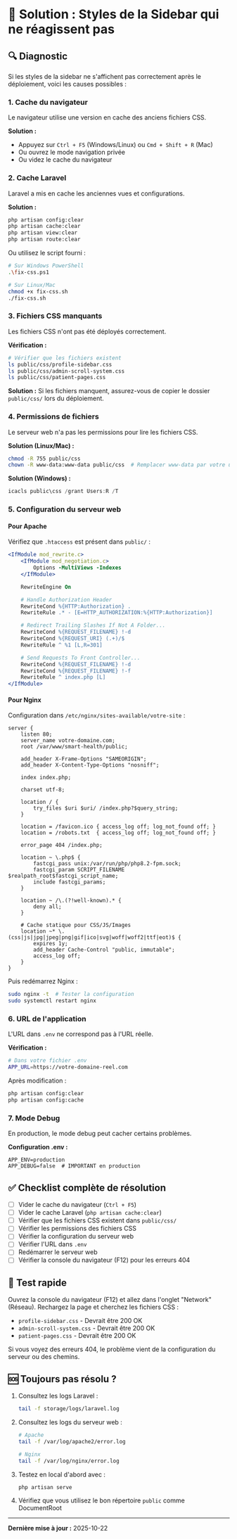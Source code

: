 # 🎨 Solution : Styles de la Sidebar qui ne réagissent pas

## 🔍 Diagnostic

Si les styles de la sidebar ne s'affichent pas correctement après le déploiement, voici les causes possibles :

### 1. **Cache du navigateur**
Le navigateur utilise une version en cache des anciens fichiers CSS.

**Solution :**
- Appuyez sur `Ctrl + F5` (Windows/Linux) ou `Cmd + Shift + R` (Mac)
- Ou ouvrez le mode navigation privée
- Ou videz le cache du navigateur

### 2. **Cache Laravel**
Laravel a mis en cache les anciennes vues et configurations.

**Solution :**
```bash
php artisan config:clear
php artisan cache:clear
php artisan view:clear
php artisan route:clear
```

Ou utilisez le script fourni :
```bash
# Sur Windows PowerShell
.\fix-css.ps1

# Sur Linux/Mac
chmod +x fix-css.sh
./fix-css.sh
```

### 3. **Fichiers CSS manquants**
Les fichiers CSS n'ont pas été déployés correctement.

**Vérification :**
```bash
# Vérifier que les fichiers existent
ls public/css/profile-sidebar.css
ls public/css/admin-scroll-system.css
ls public/css/patient-pages.css
```

**Solution :**
Si les fichiers manquent, assurez-vous de copier le dossier `public/css/` lors du déploiement.

### 4. **Permissions de fichiers**
Le serveur web n'a pas les permissions pour lire les fichiers CSS.

**Solution (Linux/Mac) :**
```bash
chmod -R 755 public/css
chown -R www-data:www-data public/css  # Remplacer www-data par votre utilisateur web
```

**Solution (Windows) :**
```powershell
icacls public\css /grant Users:R /T
```

### 5. **Configuration du serveur web**

#### Pour Apache
Vérifiez que `.htaccess` est présent dans `public/` :
```apache
<IfModule mod_rewrite.c>
    <IfModule mod_negotiation.c>
        Options -MultiViews -Indexes
    </IfModule>

    RewriteEngine On

    # Handle Authorization Header
    RewriteCond %{HTTP:Authorization} .
    RewriteRule .* - [E=HTTP_AUTHORIZATION:%{HTTP:Authorization}]

    # Redirect Trailing Slashes If Not A Folder...
    RewriteCond %{REQUEST_FILENAME} !-d
    RewriteCond %{REQUEST_URI} (.+)/$
    RewriteRule ^ %1 [L,R=301]

    # Send Requests To Front Controller...
    RewriteCond %{REQUEST_FILENAME} !-d
    RewriteCond %{REQUEST_FILENAME} !-f
    RewriteRule ^ index.php [L]
</IfModule>
```

#### Pour Nginx
Configuration dans `/etc/nginx/sites-available/votre-site` :
```nginx
server {
    listen 80;
    server_name votre-domaine.com;
    root /var/www/smart-health/public;

    add_header X-Frame-Options "SAMEORIGIN";
    add_header X-Content-Type-Options "nosniff";

    index index.php;

    charset utf-8;

    location / {
        try_files $uri $uri/ /index.php?$query_string;
    }

    location = /favicon.ico { access_log off; log_not_found off; }
    location = /robots.txt  { access_log off; log_not_found off; }

    error_page 404 /index.php;

    location ~ \.php$ {
        fastcgi_pass unix:/var/run/php/php8.2-fpm.sock;
        fastcgi_param SCRIPT_FILENAME $realpath_root$fastcgi_script_name;
        include fastcgi_params;
    }

    location ~ /\.(?!well-known).* {
        deny all;
    }

    # Cache statique pour CSS/JS/Images
    location ~* \.(css|js|jpg|jpeg|png|gif|ico|svg|woff|woff2|ttf|eot)$ {
        expires 1y;
        add_header Cache-Control "public, immutable";
        access_log off;
    }
}
```

Puis redémarrez Nginx :
```bash
sudo nginx -t  # Tester la configuration
sudo systemctl restart nginx
```

### 6. **URL de l'application**
L'URL dans `.env` ne correspond pas à l'URL réelle.

**Vérification :**
```bash
# Dans votre fichier .env
APP_URL=https://votre-domaine-reel.com
```

Après modification :
```bash
php artisan config:clear
php artisan config:cache
```

### 7. **Mode Debug**
En production, le mode debug peut cacher certains problèmes.

**Configuration .env :**
```env
APP_ENV=production
APP_DEBUG=false  # IMPORTANT en production
```

## ✅ Checklist complète de résolution

- [ ] Vider le cache du navigateur (`Ctrl + F5`)
- [ ] Vider le cache Laravel (`php artisan cache:clear`)
- [ ] Vérifier que les fichiers CSS existent dans `public/css/`
- [ ] Vérifier les permissions des fichiers CSS
- [ ] Vérifier la configuration du serveur web
- [ ] Vérifier l'URL dans `.env`
- [ ] Redémarrer le serveur web
- [ ] Vérifier la console du navigateur (F12) pour les erreurs 404

## 🧪 Test rapide

Ouvrez la console du navigateur (F12) et allez dans l'onglet "Network" (Réseau).
Rechargez la page et cherchez les fichiers CSS :
- `profile-sidebar.css` - Devrait être 200 OK
- `admin-scroll-system.css` - Devrait être 200 OK
- `patient-pages.css` - Devrait être 200 OK

Si vous voyez des erreurs 404, le problème vient de la configuration du serveur ou des chemins.

## 🆘 Toujours pas résolu ?

1. Consultez les logs Laravel :
   ```bash
   tail -f storage/logs/laravel.log
   ```

2. Consultez les logs du serveur web :
   ```bash
   # Apache
   tail -f /var/log/apache2/error.log
   
   # Nginx
   tail -f /var/log/nginx/error.log
   ```

3. Testez en local d'abord avec :
   ```bash
   php artisan serve
   ```

4. Vérifiez que vous utilisez le bon répertoire `public` comme DocumentRoot

---

**Dernière mise à jour :** 2025-10-22




